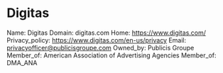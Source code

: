 # Digitas

Name: Digitas
Domain: digitas.com
Home: https://www.digitas.com/
Privacy_policy: https://www.digitas.com/en-us/privacy 
Email: privacyofficer@publicisgroupe.com
Owned_by: Publicis Groupe
Member_of: American Association of Advertising Agencies
Member_of: DMA_ANA
